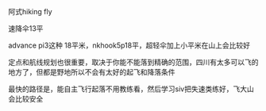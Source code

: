 

阿式hiking fly

速降伞13平

advance pi3这种 18平米，nkhook5p18平，超轻伞加上小平米在山上会比较好

定点和航线规划也很重要，取决于你能不能落到精确的范围，四川有太多可以飞的地方了，但都是野地所以不会有太好的起飞和降落条件

最快的路径是，能自主飞行起落不用教练看，然后学习siv把失速类练好，飞大山会比较安全